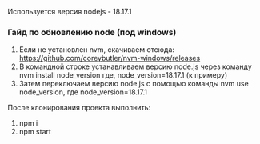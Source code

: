 Используется версия nodejs - 18.17.1
### Гайд по обновлению node (под windows)

1. Если не установлен nvm, скачиваем отсюда: https://github.com/coreybutler/nvm-windows/releases
2. В командной строке устанавливаем версию node.js через команду nvm install node_version где, node_version=18.17.1 (к примеру)
3. Затем переключаем версию node.js с помощью команды nvm use node_version, где node_version=18.17.1

После клонирования проекта выполнить:
1) npm i
2) npm start
